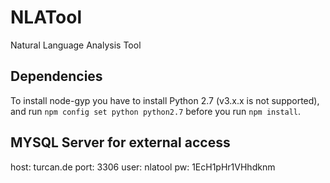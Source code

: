 # NLATool
Natural Language Analysis Tool


## Dependencies

To install node-gyp you have to install Python 2.7 (v3.x.x is not supported), and run `npm config set python python2.7` before you run `npm install`.


## MYSQL Server for external access

host: turcan.de
port: 3306
user: nlatool
pw: 1EcH1pHr1VHhdknm
